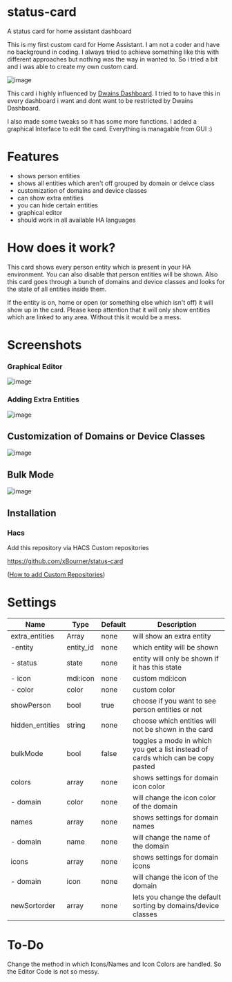 # status-card
A status card for home assistant dashboard

This is my first custom card for Home Assistant.
I am not a coder and have no background in coding. I always tried to achieve something like this with different approaches but nothing was the way in wanted to.
So i tried a bit and i was able to create my own custom card.

![image](https://github.com/user-attachments/assets/e70e11d7-beca-4db3-813a-2fd7263dea50)

This card i highly influenced by [Dwains Dashboard](https://github.com/dwainscheeren/dwains-lovelace-dashboard).
I tried to to have this in every dashboard i want and dont want to be restricted by Dwains Dashboard. 

I also made some tweaks so it has some more functions.
I added a graphical Interface to edit the card. Everything is managable from GUI :)

# Features
 - shows person entities
 - shows all entities which aren't off grouped by domain or deivce class
 - customization of domains and device classes
 - can show extra entities
 - you can hide certain entities
 - graphical editor
 - should work in all available HA languages

# How does it work?

This card shows every person entity which is present in your HA environment. You can also disable that person entities will be shown.
Also this card goes through a bunch of domains and device classes and looks for the state of all entities inside them.

If the entity is on, home or open (or something else which isn't off) it will show up in the card.
Please keep attention that it will only show entities which are linked to any area. Without this it would be a mess.

# Screenshots
### Graphical Editor
![image](https://github.com/user-attachments/assets/fe60135b-9f1e-4a47-aec5-f60577af0076)

### Adding Extra Entities
![image](https://github.com/user-attachments/assets/f50a3d55-9b42-4780-b64e-4ed85c34907e)


## Customization of Domains or Device Classes
![image](https://github.com/user-attachments/assets/b35b23e3-fbda-43c4-8274-f43ea095925b)


## Bulk Mode

![image](https://github.com/user-attachments/assets/11f1ac3b-7463-4302-a90f-47a4b8d76649)


## Installation

### Hacs

Add this repository via HACS Custom repositories

https://github.com/xBourner/status-card

([How to add Custom Repositories](https://hacs.xyz/docs/faq/custom_repositories/))


# Settings

| Name          | Type          | Default       |   Description |
| ------------- | ------------- | ------------- | ------------- |
| extra_entities| Array         | none          | will show an extra entity |
|   -entity     | entity_id     | none          | which entity will be shown |
|   - status    | state         | none          | entity will only be shown if it has this state |
|   - icon      | mdi:icon      | none          | custom mdi:icon |
|   - color     | color         | none          | custom color |
| showPerson    | bool          | true          | choose if you want to see person entities or not |
| hidden_entities| string         | none         | choose which entities will not be shown in the card  |
| bulkMode      | bool          | false         | toggles a mode in which you get a list instead of cards which can be copy pasted  |
| colors        | array         | none          |  shows settings for domain icon color |
|  - domain     | color         | none          | will change the icon color of the domain |
| names  | array         | none          |  shows settings for domain names|
|  - domain     | name        | none          | will change the name of the domain |
| icons  | array         | none          |  shows settings for domain icons |
|  - domain     | icon         | none          | will change the icon of the domain |
| newSortorder  | array         | none          |  lets you change the default sorting by domains/device classes |

# To-Do

Change the method in which Icons/Names and Icon Colors are handled. So the Editor Code is not so messy.


